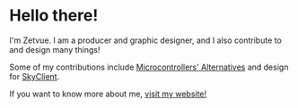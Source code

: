 # Hello there!

I'm Zetvue. I am a producer and graphic designer, and I also contribute to and design many things!

Some of my contributions include [Microcontrollers' Alternatives](https://microcontrollersdev.github.io/alternatives) and design for [SkyClient](https://hypixel.net/threads/skyclient-easily-install-and-update-skyblock-mods-and-packs.3731617/). 

If you want to know more about me, [visit my website!](zetvue.carrd.co)
